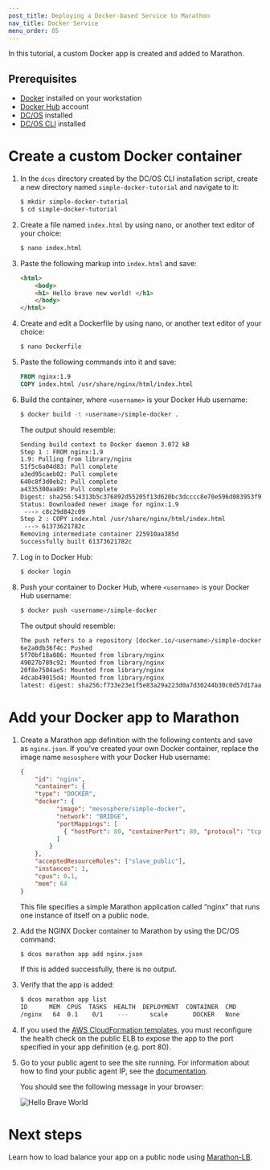 ```yaml
---
post_title: Deploying a Docker-based Service to Marathon
nav_title: Docker Service
menu_order: 05
---
```


In this tutorial, a custom Docker app is created and added to Marathon.

## Prerequisites

*   [Docker][1] installed on your workstation
*   [Docker Hub][2] account
*   [DC/OS][3] installed
*   [DC/OS CLI][4] installed

# Create a custom Docker container

1.  In the `dcos` directory created by the DC/OS CLI installation script, create a new directory named `simple-docker-tutorial` and navigate to it:

    ```bash
    $ mkdir simple-docker-tutorial
    $ cd simple-docker-tutorial
    ```

2.  Create a file named `index.html` by using nano, or another text editor of your choice:

    ```bash
    $ nano index.html
    ```

3.  Paste the following markup into `index.html` and save:

    ```html
    <html>
        <body>
        <h1> Hello brave new world! </h1>
        </body>
    </html>
    ```

4.  Create and edit a Dockerfile by using nano, or another text editor of your choice:

    ```bash
    $ nano Dockerfile
    ```

5.  Paste the following commands into it and save:

    ```dockerfile
    FROM nginx:1.9
    COPY index.html /usr/share/nginx/html/index.html
    ```

6.  Build the container, where `<username>` is your Docker Hub username:

    ```bash
    $ docker build -t <username>/simple-docker .
    ```
    
    The output should resemble:
    
    ```bash
    Sending build context to Docker daemon 3.072 kB
    Step 1 : FROM nginx:1.9
    1.9: Pulling from library/nginx
    51f5c6a04d83: Pull complete 
    a3ed95caeb02: Pull complete 
    640c8f3d0eb2: Pull complete 
    a4335300aa89: Pull complete 
    Digest: sha256:54313b5c376892d55205f13d620bc3dcccc8e70e596d083953f95e94f071f6db
    Status: Downloaded newer image for nginx:1.9
     ---> c8c29d842c09
    Step 2 : COPY index.html /usr/share/nginx/html/index.html
     ---> 61373621782c
    Removing intermediate container 225910aa385d
    Successfully built 61373621782c
    ```

7.  Log in to Docker Hub:

    ```bash
    $ docker login
    ```

8.  Push your container to Docker Hub, where `<username>` is your Docker Hub username:

    ```bash
    $ docker push <username>/simple-docker
    ```
    
    The output should resemble:
    
    ```bash
    The push refers to a repository [docker.io/<username>/simple-docker]
    6e2a0db36f4c: Pushed 
    5f70bf18a086: Mounted from library/nginx 
    49027b789c92: Mounted from library/nginx 
    20f8e7504ae5: Mounted from library/nginx 
    4dcab49015d4: Mounted from library/nginx 
    latest: digest: sha256:f733e23e1f5e83a29a223d0a7d30244b30c0d57d17aa0421d962019545d69c17 size: 2185
    ```

# Add your Docker app to Marathon

1.  Create a Marathon app definition with the following contents and save as `nginx.json`. If you’ve created your own Docker container, replace the image name `mesosphere` with your Docker Hub username:

    ```json
    {
        "id": "nginx",
        "container": {
        "type": "DOCKER",
        "docker": {
              "image": "mesosphere/simple-docker",
              "network": "BRIDGE",
              "portMappings": [
                { "hostPort": 80, "containerPort": 80, "protocol": "tcp"}
              ]
            }
        },
        "acceptedResourceRoles": ["slave_public"],
        "instances": 1,
        "cpus": 0.1,
        "mem": 64
    }
    ```

    This file specifies a simple Marathon application called “nginx” that runs one instance of itself on a public node.

3.  Add the NGINX Docker container to Marathon by using the DC/OS command:

    ```bash
    $ dcos marathon app add nginx.json
    ```

    If this is added successfully, there is no output.

4.  Verify that the app is added:

    ```bash
    $ dcos marathon app list
    ID      MEM  CPUS  TASKS  HEALTH  DEPLOYMENT  CONTAINER  CMD
    /nginx   64  0.1    0/1    ---      scale       DOCKER   None
    ```
    
1.  If you used the [AWS CloudFormation templates](/docs/1.9/administration/installing/cloud/aws/), you must reconfigure the health check on the public ELB to expose the app to the port specified in your app definition (e.g. port 80). 

1.  Go to your public agent to see the site running. For information about how to find your public agent IP, see the [documentation](/docs/1.9/administration/locate-public-agent/).

    You should see the following message in your browser: 
    
    ![Hello Brave World](../img/helloworld.png)
    
# Next steps

Learn how to load balance your app on a public node using [Marathon-LB](/docs/1.9/usage/service-discovery/marathon-lb/marathon-lb-basic-tutorial/).
    

 [1]: https://www.docker.com
 [2]: https://hub.docker.com
 [3]: /docs/1.9/administration/installing/
 [4]: /docs/1.9/usage/cli/install/
